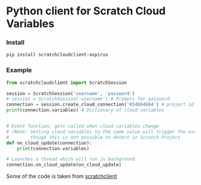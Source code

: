 # Python client for Scratch Cloud Variables

### Install
```sh
pip install scratchcloudclient-aspirus
```

### Example
```py
from scratchcloudclient import ScratchSession

session = ScratchSession('username', 'password')
# session = ScratchSession('username') # Prompts for password
connection = session.create_cloud_connection('654864684') # project id
print(connection.variables) # Dictionary of cloud variables


# Event function, gets called when cloud variables change
# (Note: Setting cloud variables to the same value will trigger the event
#        though this is not possible to detect in Scratch Project         )
def on_cloud_update(connection):
	print(connection.variables)

# Launches a thread which will run in background
connection.on_cloud_update(on_cloud_update)
```

Some of the code is taken from [scratchclient](https://github.com/cubeythecube/scratchclient)